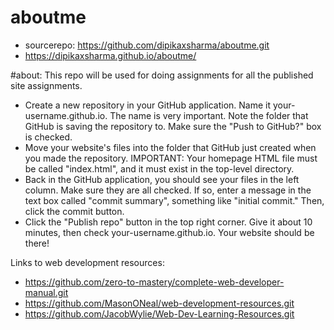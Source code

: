 # aboutme
- sourcerepo: https://github.com/dipikaxsharma/aboutme.git
- https://dipikaxsharma.github.io/aboutme/

#about: This repo will be used for doing assignments for all the published site assignments.

- Create a new repository in your GitHub application. Name it your-username.github.io. The name is very important. Note the folder that GitHub is saving the repository to. Make sure the "Push to GitHub?" box is checked.
- Move your website's files into the folder that GitHub just created when you made the repository. IMPORTANT: Your homepage HTML file must be called "index.html", and it must exist in the top-level directory.
- Back in the GitHub application, you should see your files in the left column. Make sure they are all checked. If so, enter a message in the text box called "commit summary", something like "initial commit." Then, click the commit button.
- Click the "Publish repo" button in the top right corner.
Give it about 10 minutes, then check your-username.github.io. Your website should be there!

Links to web development resources:
- https://github.com/zero-to-mastery/complete-web-developer-manual.git
- https://github.com/MasonONeal/web-development-resources.git
- https://github.com/JacobWylie/Web-Dev-Learning-Resources.git